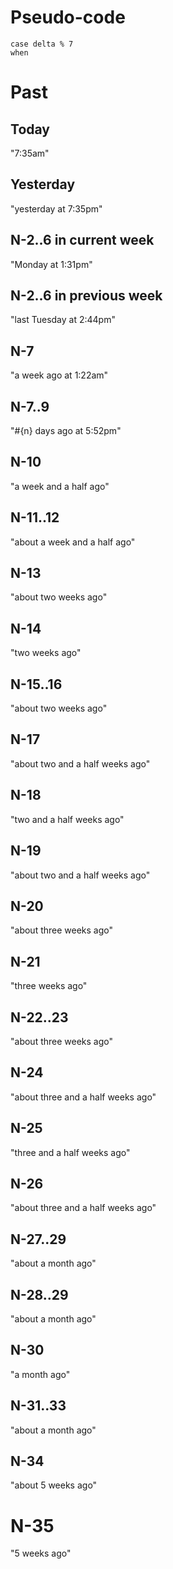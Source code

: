 # Pseudo-code

    case delta % 7
    when

# Past

## Today

"7:35am"

## Yesterday

"yesterday at 7:35pm"

## N-2..6 in current week

"Monday at 1:31pm"

## N-2..6 in previous week

"last Tuesday at 2:44pm"

## N-7

"a week ago at 1:22am"

## N-7..9

"#{n} days ago at 5:52pm"

## N-10

"a week and a half ago"

## N-11..12

"about a week and a half ago"

## N-13

"about two weeks ago"

## N-14

"two weeks ago"

## N-15..16

"about two weeks ago"

## N-17

"about two and a half weeks ago"

## N-18

"two and a half weeks ago"

## N-19

"about two and a half weeks ago"

## N-20

"about three weeks ago"

## N-21

"three weeks ago"

## N-22..23

"about three weeks ago"

## N-24

"about three and a half weeks ago"

## N-25

"three and a half weeks ago"

## N-26

"about three and a half weeks ago"

## N-27..29

"about a month ago"

## N-28..29

"about a month ago"

## N-30

"a month ago"

## N-31..33

"about a month ago"

## N-34

"about 5 weeks ago"

# N-35

"5 weeks ago"

